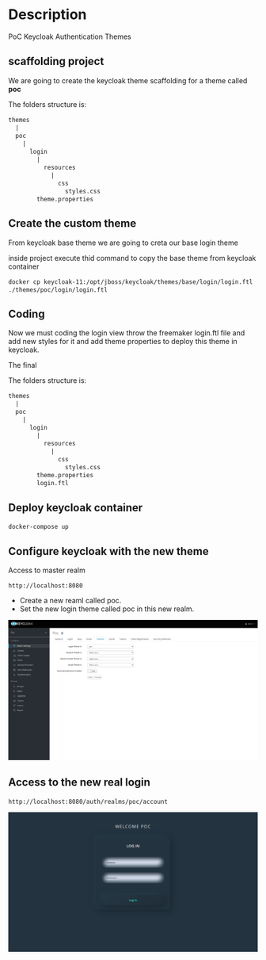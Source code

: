 # Description
PoC Keycloak Authentication Themes

## scaffolding project
We are going to create the keycloak theme scaffolding for a theme called **poc**

The folders structure is:


```shell
themes
  |
  poc
    |
      login
        |    
          resources
            |
              css
                styles.css
        theme.properties
```

## Create the custom theme
From keycloak base theme we are going to creta our base login theme

inside project execute thid command to copy the base theme from  keycloak container

```shell
docker cp keycloak-11:/opt/jboss/keycloak/themes/base/login/login.ftl ./themes/poc/login/login.ftl

```

## Coding
Now we must coding the login view throw the freemaker login.ftl file and add new styles for it and add theme properties to deploy this theme in keycloak.

The final

The folders structure is:

```shell
themes
  |
  poc
    |
      login
        |    
          resources
            |
              css
                styles.css
        theme.properties
        login.ftl    

```

## Deploy keycloak container

```shell
docker-compose up
```

## Configure keycloak with the new theme

Access to master realm

```shell
http://localhost:8080
```

- Create a new reaml called poc.
- Set the new login theme called poc in this new realm.

![PoC Theme Configuration](captures/Realm_Theme_Configure.png "PoC Theme Configuration")

## Access to the new real login

```shell
http://localhost:8080/auth/realms/poc/account
```

![PoC Login View](captures/pop_realm.png "PoC Login View")